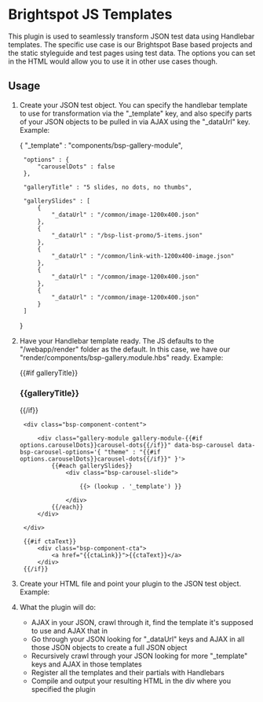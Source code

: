 # Brightspot JS Templates

This plugin is used to seamlessly transform JSON test data using Handlebar templates. The specific use case is our Brightspot Base based projects and the static styleguide and test pages using test data. The options you can set in the HTML would allow you to use it in other use cases though. 

## Usage

1) Create your JSON test object. You can specify the handlebar template to use for transformation via the "_template" key, and also specify parts of your JSON objects to be pulled in via AJAX using the "_dataUrl" key. Example: 

	{
		"_template" : "components/bsp-gallery-module",

		"options" : {
			"carouselDots" : false
		},

		"galleryTitle" : "5 slides, no dots, no thumbs",

		"gallerySlides" : [
			{ 
				"_dataUrl" : "/common/image-1200x400.json"
			},
			{ 	
				"_dataUrl" : "/bsp-list-promo/5-items.json"
			},
			{ 	
				"_dataUrl" : "/common/link-with-1200x400-image.json"
			},
			{ 
				"_dataUrl" : "/common/image-1200x400.json"
			},
			{ 
				"_dataUrl" : "/common/image-1200x400.json"
			}
		]
	}

2) Have your Handlebar template ready. The JS defaults to the "/webapp/render" folder as the default. In this case, we have our "render/components/bsp-gallery.module.hbs" ready. Example: 

	<div class="bsp-component">
		{{#if galleryTitle}}
			<h3 class="bsp-component-title">{{galleryTitle}}</h1>
		{{/if}}

		<div class="bsp-component-content">

			<div class="gallery-module gallery-module-{{#if options.carouselDots}}carousel-dots{{/if}}" data-bsp-carousel data-bsp-carousel-options='{ "theme" : "{{#if options.carouselDots}}carousel-dots{{/if}}" }'>
				{{#each gallerySlides}}
					<div class="bsp-carousel-slide">

						{{> (lookup . '_template') }}

					</div>
				{{/each}}
			</div>

		</div>

		{{#if ctaText}}
			<div class="bsp-component-cta">
				<a href="{{ctaLink}}">{{ctaText}}</a>
			</div>	
		{{/if}}	
	</div>

3) Create your HTML file and point your plugin to the JSON test object. Example: 

	<div class="test-wrapper">
		<div data-bsp-template data-bsp-template-options='{ "dataUrl": "/bsp-gallery-module/5-slides.json" }'></div>
	</div>

4) What the plugin will do:
	- AJAX in your JSON, crawl through it, find the template it's supposed to use and AJAX that in
	- Go through your JSON looking for "_dataUrl" keys and AJAX in all those JSON objects to create a full JSON object
	- Recursively crawl through your JSON looking for more "_template" keys and AJAX in those templates
	- Register all the templates and their partials with Handlebars
	- Compile and output your resulting HTML in the div where you specified the plugin
